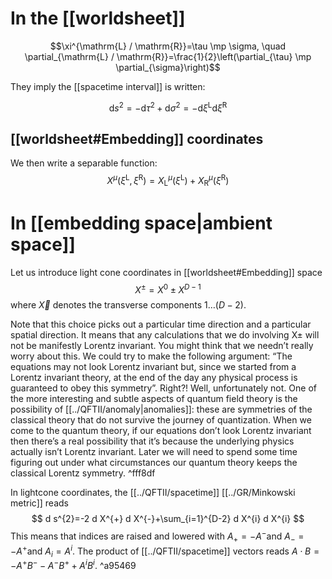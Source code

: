 
# In the [[worldsheet]]
$$\xi^{\mathrm{L} / \mathrm{R}}=\tau \mp \sigma, \quad \partial_{\mathrm{L} / \mathrm{R}}=\frac{1}{2}\left(\partial_{\tau} \mp \partial_{\sigma}\right)$$

They imply the [[spacetime interval]] is written:

$$
\mathrm{d} s^{2}=-\mathrm{d} \tau^{2}+\mathrm{d} \sigma^{2}=-\mathrm{d} \xi^{\mathrm{L}} \mathrm{d} \xi^{\mathrm{R}}
$$ 
## [[worldsheet#Embedding]] coordinates
We then write a separable function:
$$
X^{\mu}\left(\xi^{\mathrm{L}}, \xi^{\mathrm{R}}\right)=X_{\mathrm{L}}^{\mu}\left(\xi^{\mathrm{L}}\right)+X_{\mathrm{R}}^{\mu}\left(\xi^{\mathrm{R}}\right)
$$
# In [[embedding space|ambient space]]

Let us introduce light cone coordinates in [[worldsheet#Embedding]] space
$$
X^{\pm}=X^{0} \pm X^{D-1}
$$
where $\vec{X}$ denotes the transverse components $1 \ldots(D-2)$. 

Note that this choice picks out a particular time direction and a particular spatial direction. It means that any calculations that we do involving X± will not be manifestly Lorentz invariant. You might think that we needn’t really worry about this. We could try to make the following argument: “The equations may not look Lorentz invariant but, since we started from a Lorentz invariant theory, at the end of the day any physical process is guaranteed to obey this symmetry”. Right?! Well, unfortunately not. One of the more interesting and subtle aspects of quantum field theory is the possibility of [[../QFTII/anomaly|anomalies]]: these are symmetries of the classical theory that do not survive the journey of quantization. When we come to the quantum theory, if our equations don’t look Lorentz invariant then there’s a real possibility that it’s because the underlying physics actually isn’t Lorentz invariant. Later we will need to spend some time figuring out under what circumstances our quantum theory keeps the classical Lorentz symmetry. ^fff8df

 
In lightcone coordinates, the [[../QFTII/spacetime]] [[../GR/Minkowski metric]] reads
$$
d s^{2}=-2 d X^{+} d X^{-}+\sum_{i=1}^{D-2} d X^{i} d X^{i}
$$
This means that indices are raised and lowered with $A_{+}=-A^{-}$and $A_{-}=-A^{+}$and $A_{i}=A^{i} .$ The product of [[../QFTII/spacetime]] vectors reads $A \cdot B=-A^{+} B^{-}-A^{-} B^{+}+A^{i} B^{i} .$ ^a95469
